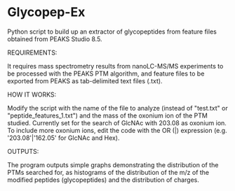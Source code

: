 # Glycopep-Ex
Python script to build up an extractor of glycopeptides from feature files obtained from PEAKS Studio 8.5. 

REQUIREMENTS:

It requires mass spectrometry results from nanoLC-MS/MS experiments to be processed with the PEAKS PTM algorithm, and feature files to be exported from PEAKS as tab-delimited text files (.txt).

HOW IT WORKS:

Modify the script with the name of the file to analyze (instead of "test.txt" or "peptide_features_1.txt") and the mass of the oxonium ion of the PTM studied. Currently set for the search of GlcNAc with 203.08 as oxonium ion. To include more oxonium ions, edit the code with the OR (|) expression (e.g. '203.08'|'162.05' for GlcNAc and Hex). 

OUTPUTS:

The program outputs simple graphs demonstrating the distribution of the PTMs searched for, as histograms of the distribution of the m/z of the modified peptides (glycopeptides) and the distribution of charges.
